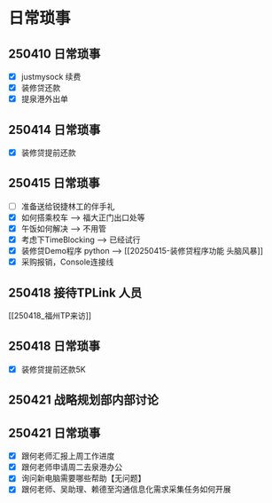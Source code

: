# 日常琐事

## 250410 日常琐事

- [x] justmysock 续费
- [x] 装修贷还款
- [x] 提泉港外出单

## 250414 日常琐事

- [x] 装修贷提前还款

## 250415 日常琐事

- [ ] 准备送给锐捷林工的伴手礼
- [x] 如何搭乘校车 --> 福大正门出口处等
- [x] 午饭如何解决 --> 不用管
- [x] 考虑下TimeBlocking --> 已经试行
- [x] 装修贷Demo程序 python --> [[20250415-装修贷程序功能 头脑风暴]]
- [x] 采购报销，Console连接线

## 250418 接待TPLink 人员

[[250418_福州TP来访]]

## 250418 日常琐事

- [x] 装修贷提前还款5K

## 250421 战略规划部内部讨论

## 250421 日常琐事

- [x] 跟何老师汇报上周工作进度
- [x] 跟何老师申请周二去泉港办公
- [x] 询问新电脑需要哪些帮助【无问题】
- [x] 跟何老师、吴助理、赖德至沟通信息化需求采集任务如何开展
